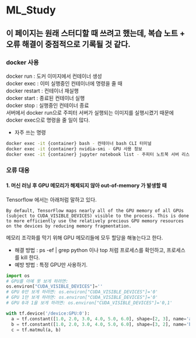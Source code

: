 # ML_Study
## 이 페이지는 원래 스터디할 때 쓰려고 했는데, 복습 노트 + 오류 해결이 중점적으로 기록될 것 같다.
### docker 사용
docker run : 도커 이미지에서 컨테이너 생성  
docker exec : 이미 실행중인 컨테이너에 명령을 줄 때  
docker restart : 컨테이너 재실행  
docker start : 종료된 컨테이너 실행  
docker stop : 실행중인 컨테이너 종료  
서버에서 docker run으로 주피터 서버가 실행되는 이미지를 실행시켰기 때문에 docker exec으로 명령을 줄 일이 많다.  
- 자주 쓰는 명령
```bash
docker exec -it {container} bash - 컨테이너 bash CLI 터미널 
docker exec -it {container} nvidia-smi - GPU 사용 정보
docker exec -it {container} jupyter notebook list - 주피터 노트북 서버 리스트, 토큰 확인
```
### 오류 대응
#### 1. 머신 러닝 후 GPU 메모리가 해제되지 않아 out-of-memory 가 발생할 때
Tensorflow 에서는 아래처럼 말하고 있다.
```
By default, TensorFlow maps nearly all of the GPU memory of all GPUs (subject to CUDA_VISIBLE_DEVICES) visible to the process. This is done to more efficiently use the relatively precious GPU memory resources on the devices by reducing memory fragmentation.
```
메모리 조각화를 막기 위해 GPU 메모리들에 모두 할당을 해놓는다고 한다.  
- 해결 방법 : ps -ef | grep python 이나 top 처럼 프로세스를 확인하고, 프로세스를 kill 한다.
- 예방 방법 : 특정 GPU만 사용하기.
```python
import os 
# GPU를 아예 못 보게 하려면: 
os.environ["CUDA_VISIBLE_DEVICES"]='' 
# GPU 0만 보게 하려면: os.environ["CUDA_VISIBLE_DEVICES"]='0' 
# GPU 1만 보게 하려면: os.environ["CUDA_VISIBLE_DEVICES"]='0'
# GPU 0과 1을 보게 하려면: os.environ["CUDA_VISIBLE_DEVICES"]='0,1'
```
```python
with tf.device('/device:GPU:0'):
  a = tf.constant([1.0, 2.0, 3.0, 4.0, 5.0, 6.0], shape=[2, 3], name='a')
  b = tf.constant([1.0, 2.0, 3.0, 4.0, 5.0, 6.0], shape=[3, 2], name='b')
  c = tf.matmul(a, b)
```
